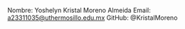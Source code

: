 Nombre: Yoshelyn Kristal Moreno Almeida
Email: a23311035@uthermosillo.edu.mx
GitHub: @KristalMoreno
